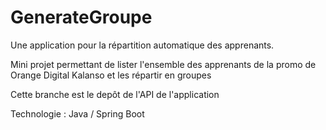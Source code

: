 # GenerateGroupe
Une application pour la répartition automatique des apprenants.

Mini projet  permettant de lister l'ensemble des apprenants de la promo de Orange Digital Kalanso et les répartir en groupes

Cette branche est le depôt de l'API de l'application

Technologie : Java / Spring Boot
